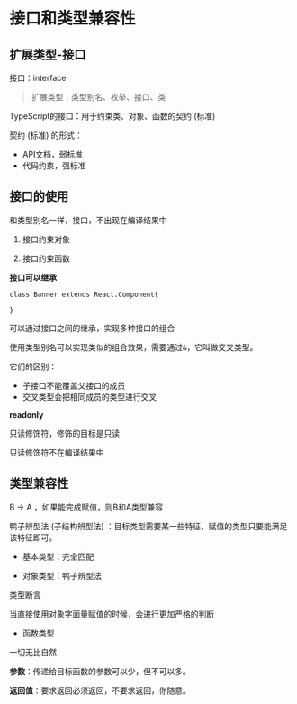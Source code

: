# 接口和类型兼容性

## 扩展类型-接口

接口：interface

> 扩展类型：类型别名、枚举、接口、类

TypeScript的接口：用于约束类、对象、函数的契约 (标准)

契约 (标准) 的形式：
- API文档，弱标准
- 代码约束，强标准


## 接口的使用

和类型别名一样，接口，不出现在编译结果中

1. 接口约束对象

2. 接口约束函数

**接口可以继承**

```
class Banner extends React.Component{

}
```

可以通过接口之间的继承，实现多种接口的组合

使用类型别名可以实现类似的组合效果，需要通过```&```，它叫做交叉类型。

它们的区别：
- 子接口不能覆盖父接口的成员
- 交叉类型会把相同成员的类型进行交叉


**readonly**

只读修饰符，修饰的目标是只读

只读修饰符不在编译结果中


## 类型兼容性

B -> A ，如果能完成赋值，则B和A类型兼容

鸭子辨型法 (子结构辨型法) ：目标类型需要某一些特征，赋值的类型只要能满足该特征即可。

- 基本类型：完全匹配

- 对象类型：鸭子辨型法

类型断言

当直接使用对象字面量赋值的时候，会进行更加严格的判断

- 函数类型

一切无比自然

**参数**：传递给目标函数的参数可以少，但不可以多。

**返回值**：要求返回必须返回，不要求返回，你随意。